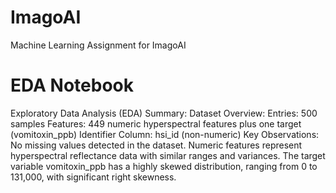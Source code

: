 # ImagoAI
Machine Learning Assignment for ImagoAI

# EDA Notebook 
Exploratory Data Analysis (EDA) Summary:
Dataset Overview:
Entries: 500 samples
Features: 449 numeric hyperspectral features plus one target (vomitoxin_ppb)
Identifier Column: hsi_id (non-numeric)
Key Observations:
No missing values detected in the dataset.
Numeric features represent hyperspectral reflectance data with similar ranges and variances.
The target variable vomitoxin_ppb has a highly skewed distribution, ranging from 0 to 131,000, with significant right skewness.
